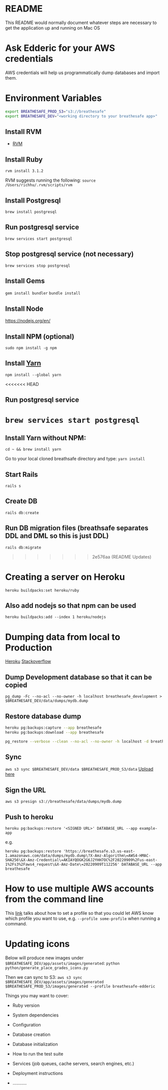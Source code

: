 # README

This README would normally document whatever steps are necessary to get the
application up and running on Mac OS

# Ask Edderic for your AWS credentials
AWS credentials will help us programmatically dump databases and import them.

# Environment Variables
```zsh
export BREATHESAFE_PROD_S3="s3://breathesafe"
export BREATHESAFE_DEV="<working directory to your breathesafe app>"
```

## Install RVM
- [RVM](https://rvm.io/)

## Install Ruby
`rvm install 3.1.2`

RVM suggests running the following:
`source /Users/richhu/.rvm/scripts/rvm`

## Install Postgresql
`brew install postgresql`

## Run postgresql service
`brew services start postgresql`

## Stop postgresql service (not necessary)
`brew services stop postgresql`

## Install Gems
`gem install bundler`
`bundle install`

## Install Node
https://nodejs.org/en/

## Install NPM (optional)
`sudo npm install -g npm`

## Install [Yarn](https://engineering.fb.com/2016/10/11/web/yarn-a-new-package-manager-for-javascript/)
`npm install --global yarn`

<<<<<<< HEAD

## Run postgresql service
`brew services start postgresql`
=======
## Install Yarn without NPM:
`cd ~ && brew install yarn`

Go to your local cloned breathsafe directory and type:
`yarn install`

## Start Rails
`rails s`

## Create DB
`rails db:create`

## Run DB migration files (breathsafe separates DDL and DML so this is just DDL)
`rails db:migrate`
>>>>>>> 2e576aa (README Updates)

# Creating a server on Heroku
```
heroku buildpacks:set heroku/ruby
```
## Also add nodejs so that npm can be used
`heroku buildpacks:add --index 1 heroku/nodejs`

# Dumping data from local to Production
[Heroku](https://devcenter.heroku.com/articles/heroku-postgres-import-export)
[Stackoverflow](https://stackoverflow.com/questions/59670645/heroku-importing-from-s3-failing/65797543#65797543)

## Dump Development database so that it can be copied
`pg_dump -Fc --no-acl --no-owner -h localhost breathesafe_development > $BREATHESAFE_DEV/data/dumps/mydb.dump`

## Restore database dump
```bash
heroku pg:backups:capture --app breathesafe
heroku pg:backups:download --app breathesafe

pg_restore --verbose --clean --no-acl --no-owner -h localhost -d breathesafe_development latest.dump
```

## Sync
`aws s3 sync $BREATHESAFE_DEV/data $BREATHESAFE_PROD_S3/data`
[Upload here](https://s3.console.aws.amazon.com/s3/buckets/breathesafe?prefix=database/&region=us-east-2)

## Sign the URL
`aws s3 presign s3://breathesafe/data/dumps/mydb.dump`

## Push to heroku
`heroku pg:backups:restore '<SIGNED URL>' DATABASE_URL --app example-app`

e.g.

`heroku pg:backups:restore 'https://breathesafe.s3.us-east-1.amazonaws.com/data/dumps/mydb.dump\?X-Amz-Algorithm\=AWS4-HMAC-SHA256\&X-Amz-Credential\=AKIAYQOGK2G6J2YHH7OC%2F20220909%2Fus-east-1%2Fs3%2Faws4_request\&X-Amz-Date\=20220909T112256' DATABASE_URL --app breathesafe`

# How to use multiple AWS accounts from the command line

This [link](https://stackoverflow.com/questions/593334/how-to-use-multiple-aws-accounts-from-the-command-line#:~:text=You%20can%20work%20with%20two,region%2C%20so%20have%20them%20ready.&text=You%20can%20then%20switch%20between,the%20profile%20on%20the%20command.) talks about how to set a profile so that you could let AWS know which profile you want to use, e.g. `--profile some-profile` when running a command.


# Updating icons

Below will produce new images under `$BREATHESAFE_DEV/app/assets/images/generated`:
`python python/generate_place_grades_icons.py`

Then we can sync to S3:
`aws s3 sync $BREATHESAFE_DEV/app/assets/images/generated $BREATHESAFE_PROD_S3/images/generated --profile breathesafe-edderic`

Things you may want to cover:

* Ruby version

* System dependencies

* Configuration

* Database creation

* Database initialization

* How to run the test suite

* Services (job queues, cache servers, search engines, etc.)

* Deployment instructions

* ...........
